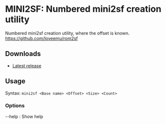 MINI2SF: Numbered mini2sf creation utility
==========================================

Numbered mini2sf creation utility, where the offset is known.
<https://github.com/loveemu/rom2sf>

Downloads
---------

- [Latest release](https://github.com/loveemu/mini2sf/releases/latest)

Usage
-----

Syntax: `mini2sf <Base name> <Offset> <Size> <Count>`

### Options ###

--help
  : Show help
